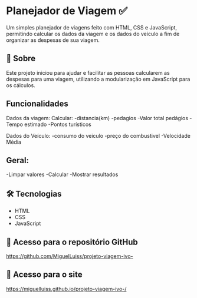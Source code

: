 # Planejador de Viagem ✅
Um simples planejador de viagens feito com HTML, CSS e JavaScript, permitindo calcular os dados da viagem e os dados do veículo a fim de organizar as despesas de sua viagem.

## 📌 Sobre
Este projeto iniciou para ajudar e facilitar as pessoas calcularem as despesas para uma viagem, utilizando a modularização em JavaScript para os cálculos.

## Funcionalidades

Dados da viagem:
Calcular:
-distancia(km)
-pedagios
-Valor total pedágios
-Tempo estimado
-Pontos turísticos

Dados do Veículo:
-consumo do veiculo
-preço do combustivel
-Velocidade Média

## Geral:

-Limpar valores
-Calcular
-Mostrar resultados

## 🛠 Tecnologias
- HTML
- CSS
- JavaScript

## 🚀 Acesso para o repositório GitHub
https://github.com/MiguelLuiss/projeto-viagem-ivo-

## 🚀 Acesso para o site
https://miguelluiss.github.io/projeto-viagem-ivo-/
